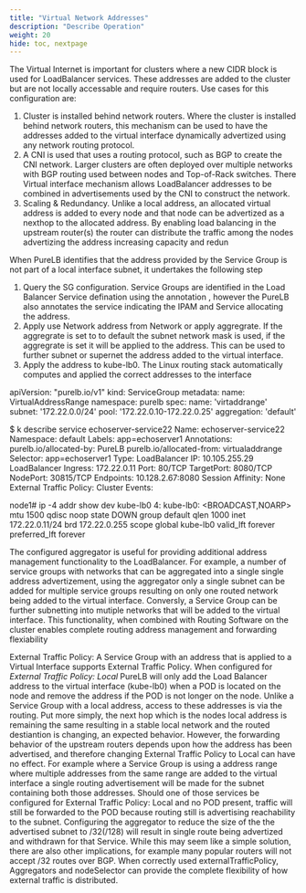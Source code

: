 ```yaml
---
title: "Virtual Network Addresses"
description: "Describe Operation"
weight: 20
hide: toc, nextpage
---
```



The Virtual Internet is important for clusters where a new CIDR block is used for LoadBalancer services.  These addresses are added to the cluster but are not locally accessable and require routers.  Use cases for this configuration are:

1. Cluster is installed behind network routers.  Where the cluster is installed behind network routers, this mechanism can be used to have the addresses added to the virtual interface dynamically advertized using any network routing protocol.
2. A CNI is used that uses a routing protocol, such as BGP to create the CNI network.  Larger clusters are often deployed over multiple networks with BGP routing used between nodes and Top-of-Rack switches.  There Virtual interface mechanism allows LoadBalancer addresses to be combined in advertisements used by the CNI to construct the network.
3.  Scaling & Redundancy.  Unlike a local address, an allocated virtual address is added to every node and that node can be advertized as a nexthop to the allocated address.  By enabling load balancing in the upstream router(s) the router can distribute the traffic among the nodes advertizing the address increasing capacity and redun


When PureLB identifies that the address provided by the Service Group is not part of a local interface subnet, it undertakes the following step

1. Query the SG configuration.  Service Groups are identified in the Load Balancer Service defination using the annotation , however the PureLB also annotates the service indicating the IPAM and Service allocating the address.
2. Apply use Network address from Network or apply aggregrate.  If the aggregrate is set to to default the subnet network mask is used, if the aggregrate is set it will be applied to the address.  This can be used to further subnet or supernet the address added to the virtual interface.
3.  Apply the address to kube-lb0.  The Linux routing stack automatically computes and applied the correct addresses to the interface



apiVersion: "purelb.io/v1"
kind: ServiceGroup
metadata:
  name: VirtualAddressRange
  namespace: purelb 
spec:
  name: 'virtaddrange'
  subnet: '172.22.0.0/24'
  pool: '172.22.0.10-172.22.0.25'
  aggregation: 'default'



$ k describe service echoserver-service22
Name:                     echoserver-service22
Namespace:                default
Labels:                   app=echoserver1
Annotations:              purelb.io/allocated-by: PureLB
                          purelb.io/allocated-from: virtualaddrange
Selector:                 app=echoserver1
Type:                     LoadBalancer
IP:                       10.105.255.29
LoadBalancer Ingress:     172.22.0.11
Port:                     <unset>  80/TCP
TargetPort:               8080/TCP
NodePort:                 <unset>  30815/TCP
Endpoints:                10.128.2.67:8080
Session Affinity:         None
External Traffic Policy:  Cluster
Events:                   <none>



node1# ip -4 addr show dev kube-lb0 
4: kube-lb0: <BROADCAST,NOARP> mtu 1500 qdisc noop state DOWN group default qlen 1000
    inet 172.22.0.11/24 brd 172.22.0.255 scope global kube-lb0
       valid_lft forever preferred_lft forever



The configured aggregator is useful for providing additional address management functionality to the LoadBalancer.  For example, a number of service groups with networks that can be aggregated into a single single address advertizement, using the aggregator only a single subnet can be added for multiple service groups resulting on only one routed network being added to the virtual interface.  Conversly, a Service Group can be further subnetting into mutiple networks that will be added to the virtual interface.  This functionality, when combined with Routing Software on the cluster enables complete routing address management and forwarding flexiability


External Traffic Policy:  A Service Group with an address that is applied to a Virtual Interface supports External Traffic Policy.  When configured for _External Traffic Policy: Local_  PureLB will only add the Load Balancer address to the virtual interface (kube-lb0) when a POD is located on the node and remove the address if the POD is not longer on the node.  Unlike a Service Group with a local address, access to these addresses is via the routing.  Put more simply, the next hop which is the nodes local address is remaining the same resulting in a stable local network and the routed destiantion is changing, an expected behavior.  However, the forwarding behavior of the upstream routers depends upon how the address has been advertised, and therefore changing External Traffic Policy to Local can have no effect.  For example where a Service Group is using a address range where multiple addresses from the same range are added to the virtual interface a single routing advertisement will be made for the subnet containing both those addresses.  Should one of those services be configured for External Traffic Policy: Local and no POD present, traffic will still be forwarded to the POD because routing still is advertising reachability to the subnet.  Configuring the aggregator to reduce the size of the the advertised subnet to /32(/128) will result in single route being advertized and withdrawn for that Service.  While this may seem like a simple solution, there are also other implications, for example many popular routers will not accept /32 routes over BGP.  When correctly used externalTrafficPolicy, Aggregators and nodeSelector can provide the complete flexibility of how external traffic is distributed.


